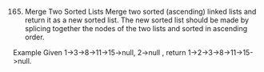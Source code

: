 165. Merge Two Sorted Lists
Merge two sorted (ascending) linked lists and return it as a new sorted list. The new sorted list should be made by splicing together the nodes of the two lists and sorted in ascending order.

Example
Given 1->3->8->11->15->null, 2->null , return 1->2->3->8->11->15->null.
